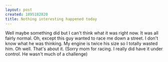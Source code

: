 ```yaml
--- 
layout: post
created: 1095182820
title: Nothing interesting happened today
---
```

Well maybe something did but I can't think what it was right now.  It was all fairly normal.  Oh, except this guy wanted to race me down a street.  I don't know what he was thinking.  My engine is twice his size so I totally wasted him.  Oh well.  That's about it. (Sorry mom for racing.  I really did have it under control.  He wasn't much of a challenge)
